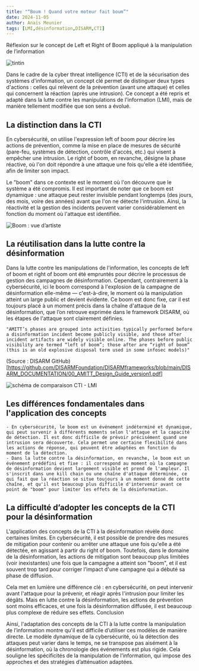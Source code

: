 ```yaml
---
title: "“Boum ! Quand votre moteur fait boum”"
date: 2024-11-05
author: Anaïs Meunier
tags: [LMI,désinformation,DISARM,CTI]
---
```

Réflexion sur le concept de Left et Right of Boom appliqué à la manipulation de l’information

![tintin](/images/tintin.png)

Dans le cadre de la cyber threat intelligence (CTI) et de la sécurisation des systèmes d'information, un concept clé permet de distinguer deux types d'actions : celles qui relèvent de la prévention (avant une attaque) et celles qui concernent la réaction (après une intrusion). Ce concept a été repris et adapté dans la lutte contre les manipulations de l'information (LMI), mais de manière tellement modifiée que son sens a évolué.

## La distinction dans la CTI

En cybersécurité, on utilise l'expression left of boom pour décrire les actions de prévention, comme la mise en place de mesures de sécurité (pare-feu, systèmes de détection, contrôle d'accès, etc.) qui visent à empêcher une intrusion. Le right of boom, en revanche, désigne la phase réactive, où l'on doit répondre à une attaque une fois qu'elle a été identifiée, afin de limiter son impact.

Le "boom" dans ce contexte est le moment où l'on découvre que le système a été compromis. Il est important de noter que ce boom est dynamique : une attaque peut rester invisible pendant longtemps (des jours, des mois, voire des années) avant que l'on ne détecte l'intrusion. Ainsi, la réactivité et la gestion des incidents peuvent varier considérablement en fonction du moment où l'attaque est identifiée.


![Boom : vue d’artiste](/images/artiste.jpeg)


## La réutilisation dans la lutte contre la désinformation

Dans la lutte contre les manipulations de l'information, les concepts de left of boom et right of boom ont été empruntés pour décrire le processus de gestion des campagnes de désinformation. Cependant, contrairement à la cybersécurité, ici le boom correspond à l'explosion de la campagne de désinformation elle-même — c'est-à-dire, le moment où la manipulation atteint un large public et devient évidente. Ce boom est donc fixe, car il est toujours placé à un moment précis dans la chaîne d'attaque de la désinformation, que l’on retrouve exprimée dans le framework DISARM, où les étapes de l'attaque sont clairement définies.

    "AMITT’s phases are grouped into activities typically performed before a disinformation incident become publicly visible, and those after incident artifacts are widely visible online. The phases before public visibility are termed “left of boom”; those after are “right of boom” (this is an old explosive disposal term used in some infosec models)"

(Source : DISARM GitHub)[https://github.com/DISARMFoundation/DISARMframeworks/blob/main/DISARM_DOCUMENTATION/00_AMITT_Design_Guide_version1.pdf]

![schéma de comparaison CTI - LMI](/images/lbr.jpg)

## Les différences fondamentales dans l'application des concepts

    - En cybersécurité, le boom est un événement indéterminé et dynamique, qui peut survenir à différents moments selon l'attaque et la capacité de détection. Il est donc difficile de prévoir précisément quand une intrusion sera découverte. Cela permet une certaine flexibilité dans les actions de réponse, qui peuvent être adaptées en fonction du moment de la détection.
    - Dans la lutte contre la désinformation, en revanche, le boom est un événement prédéfini et fixe : il correspond au moment où la campagne de désinformation devient largement visible et prend de l'ampleur. Il s'inscrit dans une kill chain ou une chaîne d'attaque déterminée, ce qui fait que la réaction se situe toujours à un moment donné de cette chaîne, et qu'il est beaucoup plus difficile d'intervenir avant ce point de "boom" pour limiter les effets de la désinformation.

## La difficulté d’adopter les concepts de la CTI pour la désinformation

L'application des concepts de la CTI à la désinformation révèle donc certaines limites. En cybersécurité, il est possible de prendre des mesures de mitigation pour contenir ou arrêter une attaque une fois qu'elle a été détectée, en agissant à partir du right of boom. Toutefois, dans le domaine de la désinformation, les actions de mitigation sont beaucoup plus limitées (voir inexistantes) une fois que la campagne a atteint son "boom", et il est souvent trop tard pour corriger l'impact d'une campagne qui a débuté sa phase de diffusion.

Cela met en lumière une différence clé : en cybersécurité, on peut intervenir avant l'attaque pour la prévenir, et réagir après l'intrusion pour limiter les dégâts. Mais en lutte contre la désinformation, les actions de prévention sont moins efficaces, et une fois la désinformation diffusée, il est beaucoup plus complexe de réduire ses effets.
Conclusion

Ainsi, l'adaptation des concepts de la CTI à la lutte contre la manipulation de l’information montre qu'il est difficile d’utiliser ces modèles de manière directe. Le modèle dynamique de la cybersécurité, où la détection des attaques peut varier dans le temps, ne se transpose pas aisément à la désinformation, où la chronologie des événements est plus rigide. Cela souligne les spécificités de la manipulation de l’information, qui impose des approches et des stratégies d’atténuation adaptées.





